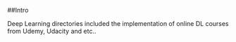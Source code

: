 ##Intro

Deep Learning directories included the implementation of online DL courses from Udemy, Udacity and etc..